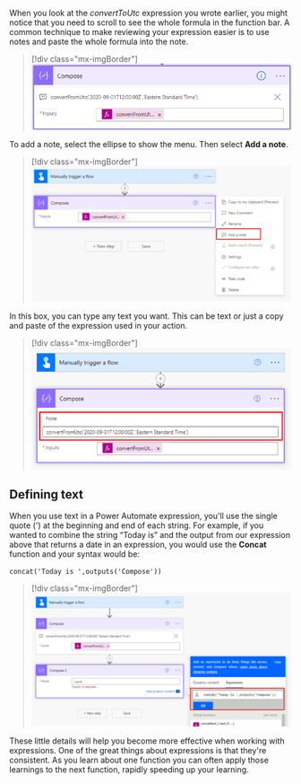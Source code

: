 When you look at the *convertToUtc* expression you wrote earlier, you might notice that you need to scroll to see the whole formula in the function bar. A common technique to make reviewing your expression easier is to use notes and paste the whole formula into the note.

> [!div class="mx-imgBorder"]
> [![Screenshot of pasting the formula into the comment.](../media/paste-formula-ss.png)](../media/paste-formula-ss.png#lightbox)

To add a note, select the ellipse to show the menu. Then select **Add a note**.

> [!div class="mx-imgBorder"]
> [![Screenshot of selecting the ellipsis to reveal the the "Add a comment" option.](../media/ellipsis-comment-ssm.png)](../media/ellipsis-comment-ssm.png#lightbox)

In this box, you can type any text you want. This can be text or just a copy and paste of the expression used in your action.

> [!div class="mx-imgBorder"]
> [![Screenshot of the comment field showing the entire expression.](../media/comment.png)](../media/comment.png#lightbox)

## Defining text

When you use text in a Power Automate expression, you'll use the single quote (') at the beginning and end of each string. For example, if you wanted to combine the string “Today is” and the output from our expression above that returns a date in an expression, you would use the **Concat** function and your syntax would be:

```regex
concat('Today is ',outputs('Compose'))
```

> [!div class="mx-imgBorder"]
> [![Screenshot of the concat function syntax.](../media/concat-function-ss.png)](../media/concat-function-ss.png#lightbox)

These little details will help you become more effective when working with expressions. One of the great things about expressions is that they're consistent. As you learn about one function you can often apply those learnings to the next function, rapidly speeding up your learning.
